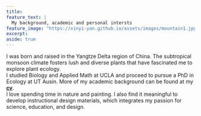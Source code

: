 ```yaml
---
title: 
feature_text: |
  My background, academic and personal intersts
feature_image: "https://xinyi-yan.github.io/assets/images/mountain1.jpg"
excerpt: 
aside: true
---
```

I was born and raised in the Yangtze Delta region of China. The subtropical monsoon climate fosters lush and diverse plants that have fascinated me to explore plant ecology. <br>
I studied Biology and Applied Math at UCLA and proceed to pursue a PhD in Ecology at UT Ausin. More of my academic background can be found at my **[cv](assets/Xinyi_Yan_cv-July21.pdf)**. <br>
I love spending time in nature and painting. I also find it meaningful to develop instructional design materials, which integrates my passion for science, education, and design.
